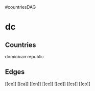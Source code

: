 #countriesDAG
# dc

## Countries
dominican republic

## Edges
[[ce]]
[[ca]]
[[cn]]
[[cc]]
[[cd]]
[[cs]]
[[co]]
